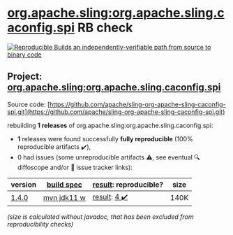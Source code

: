 [org.apache.sling:org.apache.sling.caconfig.spi](https://central.sonatype.com/artifact/org.apache.sling/org.apache.sling.caconfig.spi/versions) RB check
=======

[![Reproducible Builds](https://reproducible-builds.org/images/logos/rb.svg) an independently-verifiable path from source to binary code](https://reproducible-builds.org/)

## Project: [org.apache.sling:org.apache.sling.caconfig.spi](https://central.sonatype.com/artifact/org.apache.sling/org.apache.sling.caconfig.spi/versions)

Source code: [https://github.com/apache/sling-org-apache-sling-caconfig-spi.git](https://github.com/apache/sling-org-apache-sling-caconfig-spi.git)

rebuilding **1 releases** of org.apache.sling:org.apache.sling.caconfig.spi:
- **1** releases were found successfully **fully reproducible** (100% reproducible artifacts :heavy_check_mark:),
- 0 had issues (some unreproducible artifacts :warning:, see eventual :mag: diffoscope and/or :memo: issue tracker links):

| version | [build spec](/BUILDSPEC.md) | [result](https://reproducible-builds.org/docs/jvm/): reproducible? | size |
| -- | --------- | ------ | -- |
| [1.4.0](https://search.maven.org/artifact/org.apache.sling/org.apache.sling.caconfig.spi/1.4.0/pom) | [mvn jdk11 w](org.apache.sling.caconfig.spi-1.4.0.buildspec) | [result](org.apache.sling.caconfig.spi-1.4.0.buildinfo): [4 :heavy_check_mark: ](org.apache.sling.caconfig.spi-1.4.0.buildcompare) | 140K |

<i>(size is calculated without javadoc, that has been excluded from reproducibility checks)</i>
